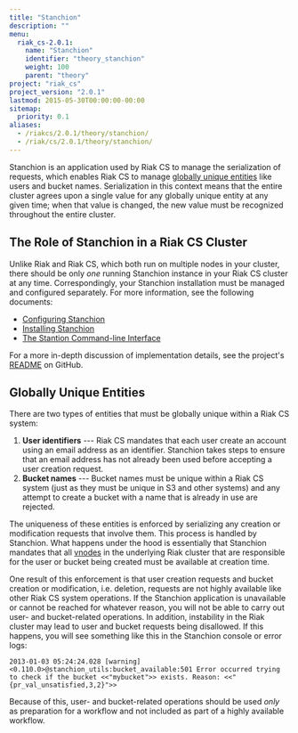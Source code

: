 ```yaml
---
title: "Stanchion"
description: ""
menu:
  riak_cs-2.0.1:
    name: "Stanchion"
    identifier: "theory_stanchion"
    weight: 100
    parent: "theory"
project: "riak_cs"
project_version: "2.0.1"
lastmod: 2015-05-30T00:00:00-00:00
sitemap:
  priority: 0.1
aliases:
  - /riakcs/2.0.1/theory/stanchion/
  - /riak/cs/2.0.1/theory/stanchion/
---
```


Stanchion is an application used by Riak CS to manage the serialization
of requests, which enables Riak CS to manage [globally unique entities](#globally-unique-entities) like users and bucket names. Serialization in this context means that the entire cluster agrees upon a single value for any globally unique entity at any given time; when that value is changed, the new value must be recognized throughout the entire cluster.

## The Role of Stanchion in a Riak CS Cluster

Unlike Riak and Riak CS, which both run on multiple nodes in your
cluster, there should be only _one_ running Stanchion instance in your
Riak CS cluster at any time. Correspondingly, your Stanchion
installation must be managed and configured separately. For more
information, see the following documents:

* [Configuring Stanchion]({{<baseurl>}}riak/cs/2.0.1/cookbooks/configuration/stanchion)
* [Installing Stanchion]({{<baseurl>}}riak/cs/2.0.1/cookbooks/installing#installing-stanchion-on-a-node)
* [The Stantion Command-line Interface]({{<baseurl>}}riak/cs/2.0.1/cookbooks/command-line-tools#stanchion)

For a more in-depth discussion of implementation details, see the
project's
[README](https://github.com/basho/stanchion/blob/master/README.org) on
GitHub.

## Globally Unique Entities

There are two types of entities that must be globally unique within a
Riak CS system:

1. **User identifiers** --- Riak CS mandates that each user create an
account using an email address as an identifier. Stanchion takes steps
to ensure that an email address has not already been used before
accepting a user creation request.
2. **Bucket names** --- Bucket names must be unique within a Riak CS
system (just as they must be unique in S3 and other systems) and any
attempt to create a bucket with a name that is already in use are
rejected.

The uniqueness of these entities is enforced by serializing any creation
or modification requests that involve them. This process is handled by
Stanchion. What happens under the hood is essentially that Stanchion
mandates that all [vnodes]({{<baseurl>}}riak/kv/2.1.3/learn/glossary#vnode) in the underlying Riak cluster that are responsible for the user or bucket being created must be available at creation time.

One result of this enforcement is that user creation requests and bucket
creation or modification, i.e. deletion, requests are not highly
available like other Riak CS system operations. If the Stanchion
application is unavailable or cannot be reached for whatever reason,
you will not be able to carry out user- and bucket-related operations.
In addition, instability in the Riak cluster may lead to user and bucket
requests being disallowed. If this happens, you will see something like
this in the Stanchion console or error logs:

```log
2013-01-03 05:24:24.028 [warning] <0.110.0>@stanchion_utils:bucket_available:501 Error occurred trying to check if the bucket <<"mybucket">> exists. Reason: <<"{pr_val_unsatisfied,3,2}">>
```

Because of this, user- and bucket-related operations should be used
_only_ as preparation for a workflow and not included as part of a
highly available workflow.
